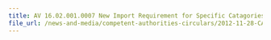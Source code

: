 ```yaml
---
title: AV 16.02.001.0007 New Import Requirement for Specific Catagories of Food Products28 Nov 2012 
file_url: /news-and-media/competent-authorities-circulars/2012-11-28-CA.pdf
---
```

